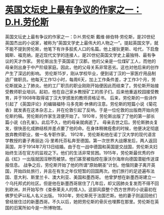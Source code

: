# [英国文坛史上最有争议的作家之一：D.H.劳伦斯](https://github.com/platojobs/SFLOG/issues/178)

英国文坛史上最有争议的作家之一：D.H.劳伦斯
戴维·赫伯特·劳伦斯，是20世纪英国杰出的小说家，被称为“英国文学史上最伟大的人物之一”。提起英国文学，就不能不提到劳伦斯，他笔下有许多脍炙人口的名篇。他上接狄更斯、哈代，下启詹姆斯、福克纳，是近现代文学的连接人，是20世纪英国文学史上最独特、最有争议的天才作家。
劳伦斯出生于英国诺丁汉郡。他的父亲是一位煤矿工人，而他的母亲则出身于中产阶级家庭。因此，他的父母关系非常恶劣。这也对他后来的创作产生了深远的影响。
劳伦斯15岁，刚从学校毕业，便到诺丁汉的一家医疗用品制造厂做职员。他每天工作12小时，每周6天，加上工作条件差，才工作3个月，劳伦斯就染上了肺炎。他的工厂职员的职业刚刚开始便因此而结束了。劳伦斯开始接受教师职业培训。起初，他在自己家乡教授矿工的孩子们。后来他重返校园接受教育，并于1908年取得诺丁汉大学颁发的教师资格证书。
后来，劳伦斯的一些诗作引起了《英国评论》的编辑福特·马多克斯·休佛的注意。劳伦斯的短篇小说《菊花香》就发表在这本杂志上，并在伦敦引起了反响。于是一位伦敦的出版商开始向劳伦斯约稿。劳伦斯的作家生涯便开始了。1910年，劳伦斯出版了了他的第一部长篇小说《白孔雀》。此后不久，他的母亲就病逝了。
母亲去世之后。劳伦斯肺炎复发，很快恶化成肺结核并差点要了他的命。在身体稍微痊愈的时候，他便决定彻底放弃教师职业，做一名专职作家。
1912年，劳伦斯和他在诺丁汉大学的现代语言学教授的妻子弗丽达·冯·里希托芬私奔至德国。第一次世界大战爆发后，两人返回英国，并于1914年7月13日结婚。由于在一战中德国和英国是交战国，劳伦斯夫妇始终生活在官方的监视之下。他们的生活非常贫困。1915年，劳伦斯最优秀的作品《虹》一出版就因淫秽而被禁。他们甚至被指控在康沃尔海岸向德国潜艇传送谍报信息。
战争之后，劳伦斯开始了他的所谓“原始朝圣”计划。他偕同妻子离开英国，开始四处旅行，并且在有生之年仅短暂的回国两次。他们旅行的足迹遍布法国、意大利、斯里兰卡、澳大利亚、美国和墨西哥。
他曾梦想在新墨西哥建立一个乌托邦式的社区。但是他在新墨西哥居住了几年后，却又因肺炎复发而不得不回到欧洲，并开始写作《查泰莱夫人的情人》。这部风靡整个西方世界的小说最初在佛罗伦萨以私人名义出版。
1930年，劳伦斯死于法国芒斯。他的妻子则返回他们曾经居住过的新墨西哥。不久以后，她把劳伦斯的骨灰也埋葬在那里。劳伦斯在英国的旧寓所如今是一所博物馆。